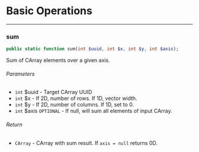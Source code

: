 # Basic Operations

---

### sum

```php
public static function sum(int $uuid, int $x, int $y, int $axis);
```
Sum of CArray elements over a given axis.

###### Parameters

- `int` $uuid - Target CArray UUID
- `int` $x - If 2D, number of rows. If 1D, vector width.
- `int` $y - If 2D, number of columns. If 1D, set to 0.
- `int` $axis `OPTIONAL` - If null, will sum all elements of input CArray. 

###### Return

- `CArray` - CArray with sum result. If `axis = null` returns 0D.

